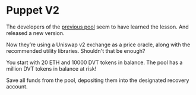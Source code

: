 # Puppet V2

The developers of the [previous pool](https://damnvulnerabledefi.xyz/challenges/puppet/) seem to have learned the lesson. And released a new version.

Now they’re using a Uniswap v2 exchange as a price oracle, along with the recommended utility libraries. Shouldn't that be enough?

You start with 20 ETH and 10000 DVT tokens in balance. The pool has a million DVT tokens in balance at risk!

Save all funds from the pool, depositing them into the designated recovery account.